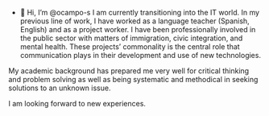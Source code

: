 - 👋 Hi, I’m @ocampo-s
I am currently transitioning into the IT world. In my previous line of work, I have worked as a language teacher (Spanish, English) and as a project worker.
I have been professionally involved in the public sector with matters of immigration, civic integration, and mental health. These projects’ commonality is the central role that communication plays in their development and use of new technologies.

My academic background has prepared me very well for critical thinking and problem solving as well as being systematic and methodical in seeking solutions to an unknown issue.

I am looking forward to new experiences.
